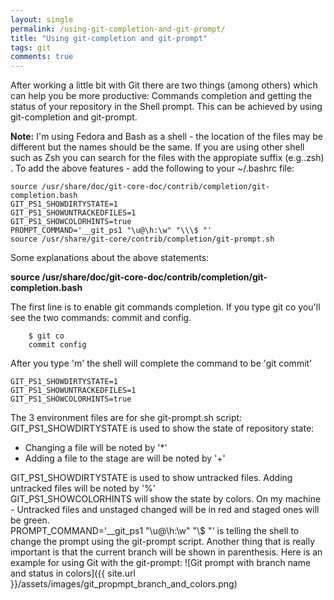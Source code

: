 ```yaml
---
layout: single
permalink: /using-git-completion-and-git-prompt/
title: "Using git-completion and git-prompt"
tags: git
comments: true
---
```

After working a little bit with Git there are two things (among others) which can help you be more productive: Commands completion and getting the status of your repository in the Shell prompt. This can be achieved by using git-completion and git-prompt.  
  
**Note:** I'm using Fedora and Bash as a shell - the location of the files may be different but the names should be the same. If you are using other shell such as Zsh you can search for the files with the appropiate suffix (e.g..zsh) . To add the above features - add the following to your ~/.bashrc file:

```shell
source /usr/share/doc/git-core-doc/contrib/completion/git-completion.bash
GIT_PS1_SHOWDIRTYSTATE=1
GIT_PS1_SHOWUNTRACKEDFILES=1
GIT_PS1_SHOWCOLORHINTS=true
PROMPT_COMMAND='__git_ps1 "\u@\h:\w" "\\\$ "'
source /usr/share/git-core/contrib/completion/git-prompt.sh
```

Some explanations about the above statements:

**source /usr/share/doc/git-core-doc/contrib/completion/git-completion.bash**

The first line is to enable git commands completion. If you type git co you'll see the two commands: commit and config.
```shell
    $ git co
    commit config
```
After you type 'm' the shell will complete the command to be 'git commit'
```shell
GIT_PS1_SHOWDIRTYSTATE=1
GIT_PS1_SHOWUNTRACKEDFILES=1
GIT_PS1_SHOWCOLORHINTS=true
```
The 3 environment files are for she git-prompt.sh script: GIT\_PS1\_SHOWDIRTYSTATE is used to show the state of repository state:
- Changing a file will be noted by '\*'  
- Adding a file to the stage are will be noted by '+'  

GIT\_PS1\_SHOWDIRTYSTATE is used to show untracked files. Adding untracked files will be noted by '%'  
GIT\_PS1\_SHOWCOLORHINTS will show the state by colors. On my machine - Untracked files and unstaged changed will be in red and staged ones will be green.  
PROMPT\_COMMAND='\_\_git\_ps1 "\u@\h:\w" "\\\$ "' is telling the shell to change the prompt using the git-prompt script. Another thing that is really important is that the current branch will be shown in parenthesis. Here is an example for using Git with the git-prompt: ![Git prompt with branch name and status in colors]({{ site.url }}/assets/images/git_propmpt_branch_and_colors.png)
